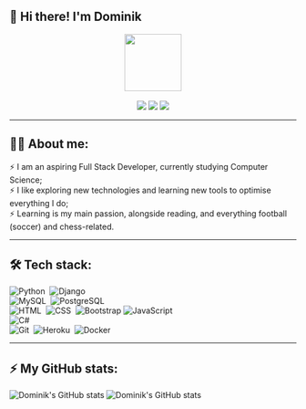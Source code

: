 ## :wave: Hi there! I'm Dominik

<div id="header" align="center">
    <img src="https://media.giphy.com/media/1GEATImIxEXVR79Dhk/giphy.gif" alt="" width=100/>
</div>
<br/>
<div id="badges" align="center">
    <a href="https://www.domin8668.github.io/resume"><img src="https://img.shields.io/badge/resume-cc7000?style=for-the-badge&logo=About.me&logoColor=white"/></a>
    <a href="&#109;&#97;&#105;&#108;&#116;&#111;&#58;%64%6F%6D%69%6E%69%6B%2E%73%69%67%75%6C%73%6B%69%40%70%72%6F%74%6F%6E%2E%6D%65"><img src="https://img.shields.io/badge/email-8B89CC?style=for-the-badge&logo=protonmail&logoColor=white"></a>
    <a href="https://www.linkedin.com"><img src="https://img.shields.io/badge/linkedin-%230077B5.svg?&style=for-the-badge&logo=linkedin&logoColor=white"/></a>
</div>

---

## :man_technologist: About me:

:zap: I am an aspiring Full Stack Developer, currently studying Computer Science;<br/>
:zap: I like exploring new technologies and learning new tools to optimise everything I do;<br/>
:zap: Learning is my main passion, alongside reading, and everything football (soccer) and chess-related.<br/>

---

## :hammer_and_wrench: Tech stack:

![Python](https://img.shields.io/badge/-Python-05122A?style=flat&logo=python)&nbsp;
![Django](https://img.shields.io/badge/-Django-05122A?style=flat&logo=django)&nbsp;<br/>
![MySQL](https://img.shields.io/badge/-MySQL-05122A?style=flat&logo=MySQL)&nbsp;
![PostgreSQL](https://img.shields.io/badge/-PostgreSQL-05122A?style=flat&logo=postgresql)&nbsp;<br/>
![HTML](https://img.shields.io/badge/-HTML-05122A?style=flat&logo=HTML5)&nbsp;
![CSS](https://img.shields.io/badge/-CSS-05122A?style=flat&logo=CSS3&logoColor=1572B6)&nbsp;
![Bootstrap](https://img.shields.io/badge/-Bootstrap-05122A?style=flat&logo=bootstrap&logoColor=563D7C)
![JavaScript](https://img.shields.io/badge/-JavaScript-05122A?style=flat&logo=javascript)&nbsp;<br/>
![C#](https://img.shields.io/badge/C%23%20-05122A?style=flat&logo=c-sharp&logoColor=FFA518)<br/>
![Git](https://img.shields.io/badge/-Git-05122A?style=flat&logo=git)&nbsp;
![Heroku](https://img.shields.io/badge/-Heroku-05122A?style=flat&logo=heroku)&nbsp;
![Docker](https://img.shields.io/badge/-Docker-05122A?style=flat&logo=docker)&nbsp;

---

## :zap: My GitHub stats:

![Dominik's GitHub stats](https://github-readme-stats.vercel.app/api?username=domin8668&hide_title=true&hide_border=true&theme=dark&show_icons=true)
![Dominik's GitHub stats](https://github-readme-stats.vercel.app/api/top-langs?username=domin8668&hide_title=true&hide_border=true&theme=dark&show_icons=true&layout=compact)
